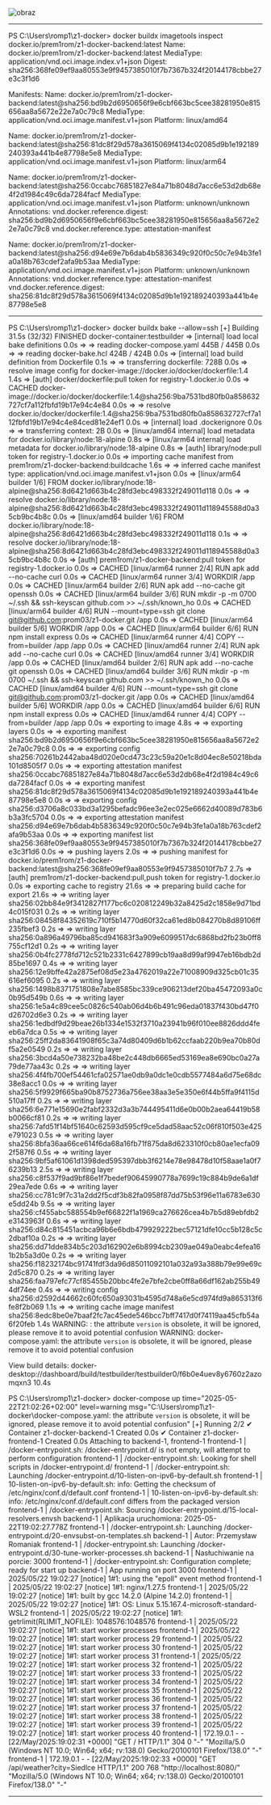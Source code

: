 ![obraz](https://github.com/user-attachments/assets/cb9c492d-104f-4cd5-92e0-f0740fc3924d)

--------------

PS C:\Users\romp1\z1-docker> docker buildx imagetools inspect docker.io/prem1rom/z1-docker-backend:latest
Name:      docker.io/prem1rom/z1-docker-backend:latest
MediaType: application/vnd.oci.image.index.v1+json
Digest:    sha256:368fe09ef9aa80553e9f9457385010f7b7367b324f20144178cbbe27e3c3f1d6

Manifests:
  Name:        docker.io/prem1rom/z1-docker-backend:latest@sha256:bd9b2d6950656f9e6cbf663bc5cee38281950e815656aa8a5672e22e7a0c79c8
  MediaType:   application/vnd.oci.image.manifest.v1+json
  Platform:    linux/amd64

  Name:        docker.io/prem1rom/z1-docker-backend:latest@sha256:81dc8f29d578a3615069f4134c02085d9b1e192189240393a441b4e87798e5e8
  MediaType:   application/vnd.oci.image.manifest.v1+json
  Platform:    linux/arm64

  Name:        docker.io/prem1rom/z1-docker-backend:latest@sha256:0ccabc76851827e84a71b8048d7acc6e53d2db68e4f2d1984c49c6da7284facf
  MediaType:   application/vnd.oci.image.manifest.v1+json
  Platform:    unknown/unknown
  Annotations:
    vnd.docker.reference.digest: sha256:bd9b2d6950656f9e6cbf663bc5cee38281950e815656aa8a5672e22e7a0c79c8
    vnd.docker.reference.type:   attestation-manifest

  Name:        docker.io/prem1rom/z1-docker-backend:latest@sha256:d94e69e7b6dab4b5836349c920f0c50c7e94b3fe1a0a18b763cdef2afa9b53aa
  MediaType:   application/vnd.oci.image.manifest.v1+json
  Platform:    unknown/unknown
  Annotations:
    vnd.docker.reference.type:   attestation-manifest
    vnd.docker.reference.digest: sha256:81dc8f29d578a3615069f4134c02085d9b1e192189240393a441b4e87798e5e8


-------------------------------------------------------------------

PS C:\Users\romp1\z1-docker> docker buildx bake --allow=ssh
[+] Building 31.5s (32/32) FINISHED                                                        docker-container:testbuilder
 => [internal] load local bake definitions                                                                         0.0s
 => => reading docker-compose.yaml 445B / 445B                                                                     0.0s
 => => reading docker-bake.hcl 424B / 424B                                                                         0.0s
 => [internal] load build definition from Dockerfile                                                               0.1s
 => => transferring dockerfile: 728B                                                                               0.0s
 => resolve image config for docker-image://docker.io/docker/dockerfile:1.4                                        1.4s
 => [auth] docker/dockerfile:pull token for registry-1.docker.io                                                   0.0s
 => CACHED docker-image://docker.io/docker/dockerfile:1.4@sha256:9ba7531bd80fb0a858632727cf7a112fbfd19b17e94c4e84  0.0s
 => => resolve docker.io/docker/dockerfile:1.4@sha256:9ba7531bd80fb0a858632727cf7a112fbfd19b17e94c4e84ced81e24ef1  0.0s
 => [internal] load .dockerignore                                                                                  0.0s
 => => transferring context: 2B                                                                                    0.0s
 => [linux/amd64 internal] load metadata for docker.io/library/node:18-alpine                                      0.8s
 => [linux/arm64 internal] load metadata for docker.io/library/node:18-alpine                                      0.8s
 => [auth] library/node:pull token for registry-1.docker.io                                                        0.0s
 => importing cache manifest from prem1rom/z1-docker-backend:buildcache                                            1.6s
 => => inferred cache manifest type: application/vnd.oci.image.manifest.v1+json                                    0.0s
 => [linux/arm64 builder 1/6] FROM docker.io/library/node:18-alpine@sha256:8d6421d663b4c28fd3ebc498332f249011d118  0.0s
 => => resolve docker.io/library/node:18-alpine@sha256:8d6421d663b4c28fd3ebc498332f249011d118945588d0a35cb9bc4b8c  0.0s
 => [linux/amd64 builder 1/6] FROM docker.io/library/node:18-alpine@sha256:8d6421d663b4c28fd3ebc498332f249011d118  0.1s
 => => resolve docker.io/library/node:18-alpine@sha256:8d6421d663b4c28fd3ebc498332f249011d118945588d0a35cb9bc4b8c  0.0s
 => [auth] prem1rom/z1-docker-backend:pull token for registry-1.docker.io                                          0.0s
 => CACHED [linux/arm64 runner 2/4] RUN apk add --no-cache curl                                                    0.0s
 => CACHED [linux/arm64 runner 3/4] WORKDIR /app                                                                   0.0s
 => CACHED [linux/arm64 builder 2/6] RUN apk add --no-cache git openssh                                            0.0s
 => CACHED [linux/arm64 builder 3/6] RUN mkdir -p -m 0700 ~/.ssh &&     ssh-keyscan github.com >> ~/.ssh/known_ho  0.0s
 => CACHED [linux/arm64 builder 4/6] RUN --mount=type=ssh     git clone git@github.com:prom03/z1-docker.git /app   0.0s
 => CACHED [linux/arm64 builder 5/6] WORKDIR /app                                                                  0.0s
 => CACHED [linux/arm64 builder 6/6] RUN npm install express                                                       0.0s
 => CACHED [linux/arm64 runner 4/4] COPY --from=builder /app /app                                                  0.0s
 => CACHED [linux/amd64 runner 2/4] RUN apk add --no-cache curl                                                    0.0s
 => CACHED [linux/amd64 runner 3/4] WORKDIR /app                                                                   0.0s
 => CACHED [linux/amd64 builder 2/6] RUN apk add --no-cache git openssh                                            0.0s
 => CACHED [linux/amd64 builder 3/6] RUN mkdir -p -m 0700 ~/.ssh &&     ssh-keyscan github.com >> ~/.ssh/known_ho  0.0s
 => CACHED [linux/amd64 builder 4/6] RUN --mount=type=ssh     git clone git@github.com:prom03/z1-docker.git /app   0.0s
 => CACHED [linux/amd64 builder 5/6] WORKDIR /app                                                                  0.0s
 => CACHED [linux/amd64 builder 6/6] RUN npm install express                                                       0.0s
 => CACHED [linux/amd64 runner 4/4] COPY --from=builder /app /app                                                  0.0s
 => exporting to image                                                                                             4.8s
 => => exporting layers                                                                                            0.0s
 => => exporting manifest sha256:bd9b2d6950656f9e6cbf663bc5cee38281950e815656aa8a5672e22e7a0c79c8                  0.0s
 => => exporting config sha256:70261b2442aba48d020e0cd473c23c59a20e1c8d04ec8e50218bda101d8505f7                    0.0s
 => => exporting attestation manifest sha256:0ccabc76851827e84a71b8048d7acc6e53d2db68e4f2d1984c49c6da7284facf      0.0s
 => => exporting manifest sha256:81dc8f29d578a3615069f4134c02085d9b1e192189240393a441b4e87798e5e8                  0.0s
 => => exporting config sha256:d3706a8c033bd3a1295befadc96ee3e2ec025e6662d40089d783b6b3a3fc5704                    0.0s
 => => exporting attestation manifest sha256:d94e69e7b6dab4b5836349c920f0c50c7e94b3fe1a0a18b763cdef2afa9b53aa      0.0s
 => => exporting manifest list sha256:368fe09ef9aa80553e9f9457385010f7b7367b324f20144178cbbe27e3c3f1d6             0.0s
 => => pushing layers                                                                                              2.0s
 => => pushing manifest for docker.io/prem1rom/z1-docker-backend:latest@sha256:368fe09ef9aa80553e9f9457385010f7b7  2.7s
 => [auth] prem1rom/z1-docker-backend:pull,push token for registry-1.docker.io                                     0.0s
 => exporting cache to registry                                                                                   21.6s
 => => preparing build cache for export                                                                           21.6s
 => => writing layer sha256:02bb84e9f3412827f177bc6c020812249b32a8425d2c1858e9d71bd4c015f031                       0.2s
 => => writing layer sha256:08458f84352619c710f5b14770d60f32ca61ed8b084270b8d89106ff235fbef3                       0.2s
 => => writing layer sha256:0a896a49796ba85cd941683f3a909e6099517dc6868bd2fb23b0ff8755cf12d1                       0.2s
 => => writing layer sha256:0b4fc2778fd712c521b2331c6427899cb19aa8d99af9947eb16bdb2d85be1697                       0.4s
 => => writing layer sha256:12e9bffe42a2875ef08d5e23a4762019a22e71008909d325cb01c35616ef6095                       0.2s
 => => writing layer sha256:1498b8371751808e7abe8585bc339ce906213def20ba45472093a0c0b95d549b                       0.6s
 => => writing layer sha256:1e5a4c89cee5c0826c540ab06d4b6b491c96eda01837f430bd47f0d26702d6e3                       0.2s
 => => writing layer sha256:1edbdf9d29beae26b1334e1532f3710a23941b96f010ee8826ddd4feeb6a7dca                       0.5s
 => => writing layer sha256:25ff2da83641908f65c3a74d80409d6b1b62ccfaab220b9ea70b80df5a2e0549                       0.2s
 => => writing layer sha256:3bcd4a50e738232ba48be2c448db6665ed53169ea8e690bc0a27a79de77aa43c                       0.2s
 => => writing layer sha256:4f4fb700ef54461cfa02571ae0db9a0dc1e0cdb5577484a6d75e68dc38e8acc1                       0.0s
 => => writing layer sha256:5f9929f665ba90b8752736a756ee38aa3e5e350e6f44b5ffa9f4115d510a17ff                       0.2s
 => => writing layer sha256:6e771e15690e2fabf2332d3a3b744495411d6e0b00b2aea64419b58b0066cf81                       0.2s
 => => writing layer sha256:7afd51f14bf51640c62593d595cf9ce5dad58aac52c06f810f503e425e791023                       0.5s
 => => writing layer sha256:8bfa36aa66ce614f6da68a16fb71f875da8d623310f0cb80ae1ecfa092f587f6                       0.5s
 => => writing layer sha256:9bf5af61061d1398ded595397dbb3f6214e78e98478d10f58aae1a0f76239b13                       2.5s
 => => writing layer sha256:c8f537f9ad9bf86e1f7bedef90645990778a7699c19c884b9de6a1df29ea7ede                       0.6s
 => => writing layer sha256:cc781c9f7c31a2dd2f5cdf3b82fa0958f87dd75b53f96e11a6783e630e5dd24b                       9.5s
 => => writing layer sha256:cf455abc588554b9ef66822f1a1969ca276626cea4b7b5d89ebfdb2e3143963f                       0.6s
 => => writing layer sha256:d84c815451acbca96b6e6bdb479929222bec57121dfe10cc5b128c5c2dbaf10a                       0.2s
 => => writing layer sha256:dd71dde834b5c203d162902e6b8994cb2309ae049a0eabc4efea161b2b5a3d0e                       0.2s
 => => writing layer sha256:f18232174bc91741fdf3da96d85011092101a032a93a388b79e99e69c2d5c870                       0.2s
 => => writing layer sha256:faa797efc77cf85455b20bbc4fe2e7bfe2cbe0ff8a66df162ab255b494df74ee                       0.4s
 => => writing config sha256:d2592d44662c60fc650a93031b4595d748a6e5cd974fd9a865313f6fe8f2b069                      1.1s
 => => writing cache image manifest sha256:8edc8be0e7baaf2fc7ac45ede546bcc7bff7417d0f74119aa45cfb54a6f20feb        1.4s
WARNING: : the attribute `version` is obsolete, it will be ignored, please remove it to avoid potential confusion
WARNING: docker-compose.yaml: the attribute `version` is obsolete, it will be ignored, please remove it to avoid potential confusion

View build details: docker-desktop://dashboard/build/testbuilder/testbuilder0/f6b0e4uev8y6760z2azomqxn3
                                                                       10.4s

PS C:\Users\romp1\z1-docker> docker-compose up
time="2025-05-22T21:02:26+02:00" level=warning msg="C:\\Users\\romp1\\z1-docker\\docker-compose.yaml: the attribute `version` is obsolete, it will be ignored, please remove it to avoid potential confusion"
[+] Running 2/2
 ✔ Container z1-docker-backend-1   Created                                                                         0.0s
 ✔ Container z1-docker-frontend-1  Created                                                                         0.0s
Attaching to backend-1, frontend-1
frontend-1  | /docker-entrypoint.sh: /docker-entrypoint.d/ is not empty, will attempt to perform configuration
frontend-1  | /docker-entrypoint.sh: Looking for shell scripts in /docker-entrypoint.d/
frontend-1  | /docker-entrypoint.sh: Launching /docker-entrypoint.d/10-listen-on-ipv6-by-default.sh
frontend-1  | 10-listen-on-ipv6-by-default.sh: info: Getting the checksum of /etc/nginx/conf.d/default.conf
frontend-1  | 10-listen-on-ipv6-by-default.sh: info: /etc/nginx/conf.d/default.conf differs from the packaged version
frontend-1  | /docker-entrypoint.sh: Sourcing /docker-entrypoint.d/15-local-resolvers.envsh
backend-1   | Aplikacja uruchomiona: 2025-05-22T19:02:27.778Z
frontend-1  | /docker-entrypoint.sh: Launching /docker-entrypoint.d/20-envsubst-on-templates.sh
backend-1   | Autor: Przemysław Romaniak
frontend-1  | /docker-entrypoint.sh: Launching /docker-entrypoint.d/30-tune-worker-processes.sh
backend-1   | Nasłuchiwanie na porcie: 3000
frontend-1  | /docker-entrypoint.sh: Configuration complete; ready for start up
backend-1   | App running on port 3000
frontend-1  | 2025/05/22 19:02:27 [notice] 1#1: using the "epoll" event method
frontend-1  | 2025/05/22 19:02:27 [notice] 1#1: nginx/1.27.5
frontend-1  | 2025/05/22 19:02:27 [notice] 1#1: built by gcc 14.2.0 (Alpine 14.2.0)
frontend-1  | 2025/05/22 19:02:27 [notice] 1#1: OS: Linux 5.15.167.4-microsoft-standard-WSL2
frontend-1  | 2025/05/22 19:02:27 [notice] 1#1: getrlimit(RLIMIT_NOFILE): 1048576:1048576
frontend-1  | 2025/05/22 19:02:27 [notice] 1#1: start worker processes
frontend-1  | 2025/05/22 19:02:27 [notice] 1#1: start worker process 29
frontend-1  | 2025/05/22 19:02:27 [notice] 1#1: start worker process 30
frontend-1  | 2025/05/22 19:02:27 [notice] 1#1: start worker process 31
frontend-1  | 2025/05/22 19:02:27 [notice] 1#1: start worker process 32
frontend-1  | 2025/05/22 19:02:27 [notice] 1#1: start worker process 33
frontend-1  | 2025/05/22 19:02:27 [notice] 1#1: start worker process 34
frontend-1  | 2025/05/22 19:02:27 [notice] 1#1: start worker process 35
frontend-1  | 2025/05/22 19:02:27 [notice] 1#1: start worker process 36
frontend-1  | 2025/05/22 19:02:27 [notice] 1#1: start worker process 37
frontend-1  | 2025/05/22 19:02:27 [notice] 1#1: start worker process 38
frontend-1  | 2025/05/22 19:02:27 [notice] 1#1: start worker process 39
frontend-1  | 2025/05/22 19:02:27 [notice] 1#1: start worker process 40
frontend-1  | 172.19.0.1 - - [22/May/2025:19:02:31 +0000] "GET / HTTP/1.1" 304 0 "-" "Mozilla/5.0 (Windows NT 10.0; Win64; x64; rv:138.0) Gecko/20100101 Firefox/138.0" "-"
frontend-1  | 172.19.0.1 - - [22/May/2025:19:02:33 +0000] "GET /api/weather?city=Siedlce HTTP/1.1" 200 768 "http://localhost:8080/" "Mozilla/5.0 (Windows NT 10.0; Win64; x64; rv:138.0) Gecko/20100101 Firefox/138.0" "-"


-------------------------------------------------



